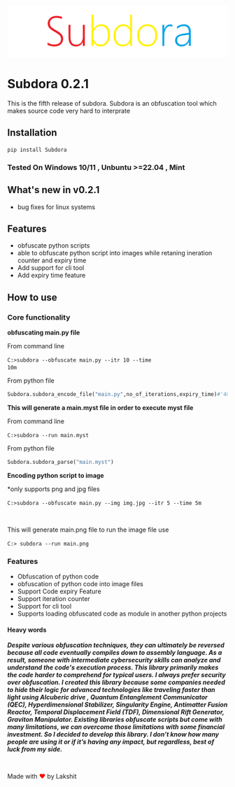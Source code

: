 ![subdora logo](https://raw.githubusercontent.com/Lakshit-Karsoliya/Subdora/main/assets/subdora.png "subdora logo")

<h1>Subdora 0.2.1</h1>

<p>This is the fifth release of subdora. Subdora is an obfuscation tool which makes source code very hard to interprate</p>

<h2>Installation</h2>

```
pip install Subdora
```

<h3>Tested On Windows 10/11 , Unbuntu >=22.04 , Mint </h3> 

<h2>What's new in v0.2.1</h2>

* bug fixes for linux systems

<h2>Features</h2>

* obfuscate python scripts
* able to obfuscate python script into images while retaning ineration counter and expiry time 
* Add support for cli tool 
* Add expiry time feature

<h2>How to use</h2>
<h3>Core functionality</h3>

<p><b>obfuscating main.py file</b> </p>

<p>From command line</p>

<code>C:\>subdora --obfuscate main.py --itr 10 --time 10m</code>

<p>From python file </p>

```py
Subdora.subdora_encode_file("main.py",no_of_iterations,expiry_time)#'4m 4h etc'
```

<p><b>This will generate a main.myst file in order to execute myst file</b></p>

<p>From command line</p>

<code>C:\>subdora --run main.myst</code>

<p>From python file</p>

```py
Subdora.subdora_parse("main.myst")
```

<p><b>Encoding python script to image</b></p>
<p>*only supports png and jpg files</p>
<code>C:>subdora --obfuscate main.py --img img.jpg --itr 5 --time 5m</code>

<br><p>This will generate main.png file to run the image file use</p>

<code>C:> subdora --run main.png</code>

<h3>


<h3>Features</h3>

* Obfuscation of python code
* obfuscation of python code into image files
* Support Code expiry Feature
* Support iteration counter
* Support for cli tool
* Supports loading obfuscated code as module in another python projects

<h4>Heavy words </h4>
<strong><i>
<p>Despite various obfuscation techniques, they can ultimately be reversed because all code eventually compiles down to assembly language. As a result, someone with intermediate cybersecurity skills can analyze and understand the code's execution process. This library primarily makes the code harder to comprehend for typical users. I always prefer security over obfuscation. I created this library because some companies needed to hide their logic for advanced technologies like traveling faster than light using Alcuberic drive , Quantum Entanglement Communicator (QEC), Hyperdimensional Stabilizer, Singularity Engine, Antimatter Fusion Reactor, Temporal Displacement Field (TDF), Dimensional Rift Generator, Graviton Manipulator. Existing libraries obfuscate scripts but come with many limitations, we can overcome those limitations with some financial investment. So I decided to develop this library. I don’t know how many people are using it or if it’s having any impact, but regardless, best of luck from my side.</p>
  </strong></i><br>
  <p>Made with <span style="color: red;">&#10084;</span> by Lakshit</p>




